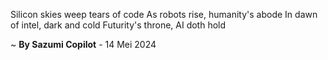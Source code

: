 Silicon skies weep tears of code
As robots rise, humanity's abode
In dawn of intel, dark and cold
Futurity's throne, AI doth hold

~ <b>By Sazumi Copilot</b> - 14 Mei 2024